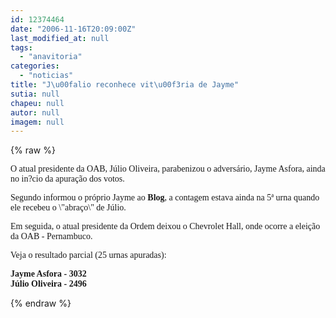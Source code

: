 ```yaml
---
id: 12374464
date: "2006-11-16T20:09:00Z"
last_modified_at: null
tags:
  - "anavitoria"
categories:
  - "noticias"
title: "J\u00falio reconhece vit\u00f3ria de Jayme"
sutia: null
chapeu: null
autor: null
imagem: null
---
```

{% raw %}
<p><P><FONT face=Verdana></FONT></P></p>
<p><P><FONT face=Verdana>O&nbsp;atual presidente da&nbsp;OAB, Júlio Oliveira, parabenizou o adversário, Jayme Asfora, ainda no in?cio da apuração dos votos.</FONT></P></p>
<p><P><FONT face=Verdana>Segundo informou o próprio Jayme ao <STRONG>Blog</STRONG>,&nbsp;a contagem estava ainda na&nbsp;5ª urna quando ele recebeu o&nbsp;\"abraço\" de Júlio. </FONT></P></p>
<p><P><FONT face=Verdana>Em seguida, o atual presidente da Ordem deixou&nbsp;o&nbsp;Chevrolet Hall, onde ocorre a eleição da OAB - Pernambuco.&nbsp;</FONT></P></p>
<p><P><FONT face=Verdana>Veja o resultado parcial (</FONT><FONT face=Verdana>25 urnas apuradas):</FONT></P></p>
<p><P><STRONG><FONT face=Verdana>Jayme Asfora - 3032<BR></FONT><FONT face=Verdana>Júlio Oliveira - 2496</FONT></STRONG></P> </p>
{% endraw %}